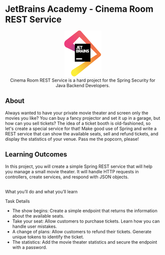 <h1>JetBrains Academy - Cinema Room REST Service</h1>

<p align="center">
<img src="./imgs/hyperskill.png" width=120 height =150>
  <br>
Cinema Room REST Service is a hard project for the Spring Security for Java Backend Developers.
</p>



<h2>About</h2>
Always wanted to have your private movie theater and screen only the movies you like? You can buy a fancy projector and set it up in a garage, but how can you sell tickets? The idea of a ticket booth is old-fashioned, so let's create a special service for that! Make good use of Spring and write a REST service that can show the available seats, sell and refund tickets, and display the statistics of your venue. Pass me the popcorn, please!

<h2>Learning Outcomes</h2>
In this project, you will create a simple Spring REST service that will help you manage a small movie theater. It will handle HTTP requests in controllers, create services, and respond with JSON objects.

<p><br>What you’ll do and what you’ll learn</p>

Task Details

<ul>
<li>The show begins: Create a simple endpoint that returns the information about the available seats.</li>
<li>Take your seat: Allow customers to purchase tickets. Learn how you can handle user mistakes.</li>
<li>A change of plans: Allow customers to refund their tickets. Generate unique tokens to identify the ticket.</li>
<li>The statistics: Add the movie theater statistics and secure the endpoint with a password.</li>
</ul>
